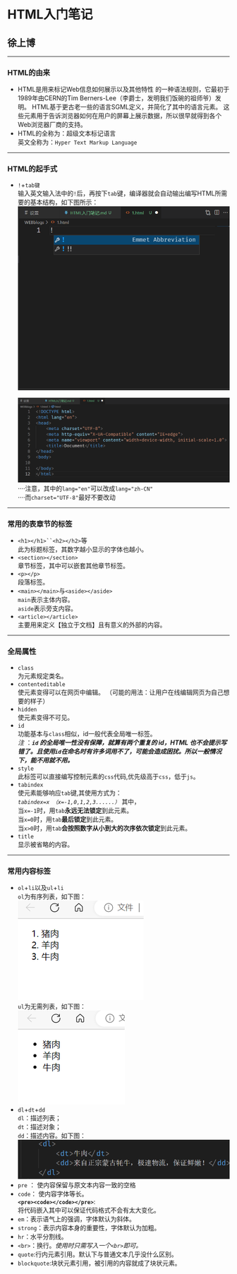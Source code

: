 # HTML入门笔记
## 徐上博
 ***
### HTML的由来   
*  HTML是用来标记Web信息如何展示以及其他特性 的一种语法规则，它最初于1989年由CERN的Tim Berners-Lee（李爵士，发明我们饭碗的祖师爷）发明。 HTML基于更古老一些的语言SGML定义，并简化了其中的语言元素。 这些元素用于告诉浏览器如何在用户的屏幕上展示数据，所以很早就得到各个Web浏览器厂商的支持。
*  HTML的全称为：超级文本标记语言   
   英文全称为：`Hyper Text Markup Language`
***
### HTML的起手式
* `!`+`tab键`   
  输入英文输入法中的`!`后，再按下`tab`键，编译器就会自动输出编写HTML所需要的基本结构，如下图所示：  
  ![输入！](1!.jpg) 

  ![按下tab](2tab.jpg)
····注意，其中的`lang="en"`可以改成`lang="zh-CN"`   
····而`charset="UTF-8"`最好不要改动
***

### 常用的表章节的标签
* `<h1></h1>``<h2></h2>`等  
  此为标题标签，其数字越小显示的字体也越小。
* `<section></section>`  
  章节标签，其中可以嵌套其他章节标签。
* `<p></p>`  
  段落标签。
* `<main></main>`与`<aside></aside>`    
  `main`表示主体内容。  
  `aside`表示旁支内容。
* `<article></article>`     
  主要用来定义【独立于文档】且有意义的外部的内容。
***
### 全局属性
* `class`   
  为元素规定类名。
* `contenteditable`     
  使元素变得可以在网页中编辑。
  （可能的用法：让用户在线编辑网页为自己想要的样子）
* `hidden`      
  使元素变得不可见。
* `id`      
功能基本与`class`相似，id一般代表全局唯一标签。     
*注* ：***`id` 的全局唯一性没有保障，就算有两个重复的 id，HTML 也不会提示写错了。且使用`id`在命名时有许多词用不了，可能会造成困扰。所以一般情况下，能不用就不用。***
* `style`       
  此标签可以直接编写控制元素的`css`代码,优先级高于`css`，低于`js`。
* `tabindex`        
  使元素能够响应`tab`键,其使用方式为：       
  *`tabindex=x （x=-1,0,1,2,3......）`* 其中，        
  当`x=-1`时，用`tab`**永远无法锁定**到此元素。       
  当`x=0`时，用`tab`**最后锁定**到此元素。       
  当`x>0`时，用`tab`**会按照数字从小到大的次序依次锁定**到此元素。   
* `title`   
  显示被省略的内容。
***    
### 常用内容标签
* `ol`+`li`以及`ul`+`li`    
  `ol`为有序列表，如下图：  
![有序列表](3ol.jpg)    
  `ul`为无需列表，如下图：  
![无需列表](4ul.jpg)    
* `dl`+`dt`+`dd`    
  `dl`：描述列表；  
  `dt`：描述对象；  
  `dd`：描述内容。如下图：  
![dl](5dl.jpg)  
* `pre` ：
  使内容保留与原文本内容一致的空格
* `code`：
  使内容字体等长。  
**`<pre><code></code></pre>`**:     
将代码嵌入其中可以保证代码格式不会有太大变化。
* `em`：表示语气上的强调，字体默认为斜体。
* `strong`：表示内容本身的重要性，字体默认为加粗。
* `hr`：水平分割线。
* `<br>`：换行。*使用时只需写入一个`<br>`即可。*
* `quote`:行内元素引用。默认下与普通文本几乎没什么区别。
* `blockquote`:块状元素引用，被引用的内容就成了块状元素。
